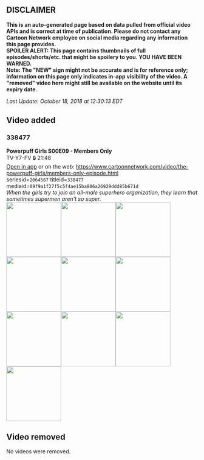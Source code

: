 ## DISCLAIMER
**This is an auto-generated page based on data pulled from official video APIs and is correct at time of publication. Please do not contact any Cartoon Network employee on social media regarding any information this page provides.**  
**SPOILER ALERT: This page contains thumbnails of full episodes/shorts/etc. that might be spoilery to you. YOU HAVE BEEN WARNED.**  
**Note: The "NEW" sign might not be accurate and is for reference only; information on this page only indicates in-app visibility of the video. A "removed" video here might still be available on the website until its expiry date.**  

_Last Update: October 18, 2018 at 12:30:13 EDT_
## Video added
### 338477
**Powerpuff Girls S00E09 - Members Only**  
TV-Y7-FV 🔒 21:48  
[Open in app](https://tinyurl.com/y8d9ompm) or on the web: https://www.cartoonnetwork.com/video/the-powerpuff-girls/members-only-episode.html  
seriesid=`2064567` titleid=`338477` mediaid=`09f9a1f27f5c5f4ae15ba806a26929ddd85b671d`  
_When the girls try to join an all-male superhero organization, they learn that sometimes supermen aren't so super._  
<a href="https://s3.amazonaws.com/cn-orchestrator/338477_001_1280x720.jpg"><img src="https://s3.amazonaws.com/cn-orchestrator/338477_001_640x360.jpg" height="144px" /></a><a href="https://s3.amazonaws.com/cn-orchestrator/338477_002_1280x720.jpg"><img src="https://s3.amazonaws.com/cn-orchestrator/338477_002_640x360.jpg" height="144px" /></a><a href="https://s3.amazonaws.com/cn-orchestrator/338477_003_1280x720.jpg"><img src="https://s3.amazonaws.com/cn-orchestrator/338477_003_640x360.jpg" height="144px" /></a><a href="https://s3.amazonaws.com/cn-orchestrator/338477_004_1280x720.jpg"><img src="https://s3.amazonaws.com/cn-orchestrator/338477_004_640x360.jpg" height="144px" /></a><a href="https://s3.amazonaws.com/cn-orchestrator/338477_005_1280x720.jpg"><img src="https://s3.amazonaws.com/cn-orchestrator/338477_005_640x360.jpg" height="144px" /></a><a href="https://s3.amazonaws.com/cn-orchestrator/338477_006_1280x720.jpg"><img src="https://s3.amazonaws.com/cn-orchestrator/338477_006_640x360.jpg" height="144px" /></a><a href="https://s3.amazonaws.com/cn-orchestrator/338477_007_1280x720.jpg"><img src="https://s3.amazonaws.com/cn-orchestrator/338477_007_640x360.jpg" height="144px" /></a><a href="https://s3.amazonaws.com/cn-orchestrator/338477_008_1280x720.jpg"><img src="https://s3.amazonaws.com/cn-orchestrator/338477_008_640x360.jpg" height="144px" /></a><a href="https://s3.amazonaws.com/cn-orchestrator/338477_009_1280x720.jpg"><img src="https://s3.amazonaws.com/cn-orchestrator/338477_009_640x360.jpg" height="144px" /></a><a href="https://s3.amazonaws.com/cn-orchestrator/338477_010_1280x720.jpg"><img src="https://s3.amazonaws.com/cn-orchestrator/338477_010_640x360.jpg" height="144px" /></a>
## Video removed
No videos were removed.
